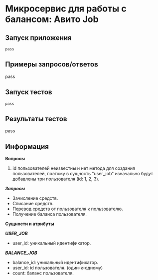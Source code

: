 # Микросервис для работы с балансом: Авито Job

## Запуск приложения
```
pass
```
## Примеры запросов/ответов
pass

## Запуск тестов
```
pass
```

## Результаты тестов
pass

## Информация
**Вопросы** </br>
1. id пользователей неизвестны и нет метода для создания пользователей, поэтому в сущность "user_job" изначально будут добавлены три пользователя (id: 1, 2, 3). </br>

***Запросы*** </br>

- Зачисление средств.
- Списание средств.
- Перевод средств от пользователя к пользователю.
- Получение баланса пользователя.

**Сущности и атрибуты** </br>

***USER_JOB*** </br>
- user_id: уникальный идентификатор.

***BALANCE_JOB*** </br>
- balance_id: уникальный идентификатор.
- user_id: id пользователя. (один-к-одному)
- count: баланс пользователя.

